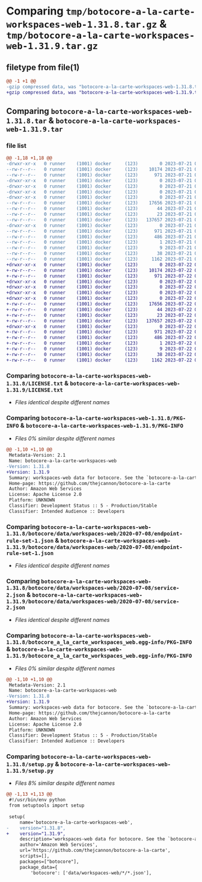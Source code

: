 # Comparing `tmp/botocore-a-la-carte-workspaces-web-1.31.8.tar.gz` & `tmp/botocore-a-la-carte-workspaces-web-1.31.9.tar.gz`

## filetype from file(1)

```diff
@@ -1 +1 @@
-gzip compressed data, was "botocore-a-la-carte-workspaces-web-1.31.8.tar", last modified: Fri Jul 21 01:22:00 2023, max compression
+gzip compressed data, was "botocore-a-la-carte-workspaces-web-1.31.9.tar", last modified: Sat Jul 22 01:21:00 2023, max compression
```

## Comparing `botocore-a-la-carte-workspaces-web-1.31.8.tar` & `botocore-a-la-carte-workspaces-web-1.31.9.tar`

### file list

```diff
@@ -1,18 +1,18 @@
-drwxr-xr-x   0 runner    (1001) docker     (123)        0 2023-07-21 01:22:00.303632 botocore-a-la-carte-workspaces-web-1.31.8/
--rw-r--r--   0 runner    (1001) docker     (123)    10174 2023-07-21 01:22:00.000000 botocore-a-la-carte-workspaces-web-1.31.8/LICENSE.txt
--rw-r--r--   0 runner    (1001) docker     (123)      971 2023-07-21 01:22:00.303632 botocore-a-la-carte-workspaces-web-1.31.8/PKG-INFO
-drwxr-xr-x   0 runner    (1001) docker     (123)        0 2023-07-21 01:22:00.303632 botocore-a-la-carte-workspaces-web-1.31.8/botocore/
-drwxr-xr-x   0 runner    (1001) docker     (123)        0 2023-07-21 01:22:00.303632 botocore-a-la-carte-workspaces-web-1.31.8/botocore/data/
-drwxr-xr-x   0 runner    (1001) docker     (123)        0 2023-07-21 01:22:00.303632 botocore-a-la-carte-workspaces-web-1.31.8/botocore/data/workspaces-web/
-drwxr-xr-x   0 runner    (1001) docker     (123)        0 2023-07-21 01:22:00.303632 botocore-a-la-carte-workspaces-web-1.31.8/botocore/data/workspaces-web/2020-07-08/
--rw-r--r--   0 runner    (1001) docker     (123)    17656 2023-07-21 01:21:06.000000 botocore-a-la-carte-workspaces-web-1.31.8/botocore/data/workspaces-web/2020-07-08/endpoint-rule-set-1.json
--rw-r--r--   0 runner    (1001) docker     (123)       44 2023-07-21 01:21:06.000000 botocore-a-la-carte-workspaces-web-1.31.8/botocore/data/workspaces-web/2020-07-08/examples-1.json
--rw-r--r--   0 runner    (1001) docker     (123)       23 2023-07-21 01:21:06.000000 botocore-a-la-carte-workspaces-web-1.31.8/botocore/data/workspaces-web/2020-07-08/paginators-1.json
--rw-r--r--   0 runner    (1001) docker     (123)   137657 2023-07-21 01:21:06.000000 botocore-a-la-carte-workspaces-web-1.31.8/botocore/data/workspaces-web/2020-07-08/service-2.json
-drwxr-xr-x   0 runner    (1001) docker     (123)        0 2023-07-21 01:22:00.303632 botocore-a-la-carte-workspaces-web-1.31.8/botocore_a_la_carte_workspaces_web.egg-info/
--rw-r--r--   0 runner    (1001) docker     (123)      971 2023-07-21 01:22:00.000000 botocore-a-la-carte-workspaces-web-1.31.8/botocore_a_la_carte_workspaces_web.egg-info/PKG-INFO
--rw-r--r--   0 runner    (1001) docker     (123)      486 2023-07-21 01:22:00.000000 botocore-a-la-carte-workspaces-web-1.31.8/botocore_a_la_carte_workspaces_web.egg-info/SOURCES.txt
--rw-r--r--   0 runner    (1001) docker     (123)        1 2023-07-21 01:22:00.000000 botocore-a-la-carte-workspaces-web-1.31.8/botocore_a_la_carte_workspaces_web.egg-info/dependency_links.txt
--rw-r--r--   0 runner    (1001) docker     (123)        9 2023-07-21 01:22:00.000000 botocore-a-la-carte-workspaces-web-1.31.8/botocore_a_la_carte_workspaces_web.egg-info/top_level.txt
--rw-r--r--   0 runner    (1001) docker     (123)       38 2023-07-21 01:22:00.303632 botocore-a-la-carte-workspaces-web-1.31.8/setup.cfg
--rw-r--r--   0 runner    (1001) docker     (123)     1162 2023-07-21 01:22:00.000000 botocore-a-la-carte-workspaces-web-1.31.8/setup.py
+drwxr-xr-x   0 runner    (1001) docker     (123)        0 2023-07-22 01:21:00.781467 botocore-a-la-carte-workspaces-web-1.31.9/
+-rw-r--r--   0 runner    (1001) docker     (123)    10174 2023-07-22 01:21:00.000000 botocore-a-la-carte-workspaces-web-1.31.9/LICENSE.txt
+-rw-r--r--   0 runner    (1001) docker     (123)      971 2023-07-22 01:21:00.781467 botocore-a-la-carte-workspaces-web-1.31.9/PKG-INFO
+drwxr-xr-x   0 runner    (1001) docker     (123)        0 2023-07-22 01:21:00.781467 botocore-a-la-carte-workspaces-web-1.31.9/botocore/
+drwxr-xr-x   0 runner    (1001) docker     (123)        0 2023-07-22 01:21:00.781467 botocore-a-la-carte-workspaces-web-1.31.9/botocore/data/
+drwxr-xr-x   0 runner    (1001) docker     (123)        0 2023-07-22 01:21:00.781467 botocore-a-la-carte-workspaces-web-1.31.9/botocore/data/workspaces-web/
+drwxr-xr-x   0 runner    (1001) docker     (123)        0 2023-07-22 01:21:00.781467 botocore-a-la-carte-workspaces-web-1.31.9/botocore/data/workspaces-web/2020-07-08/
+-rw-r--r--   0 runner    (1001) docker     (123)    17656 2023-07-22 01:20:09.000000 botocore-a-la-carte-workspaces-web-1.31.9/botocore/data/workspaces-web/2020-07-08/endpoint-rule-set-1.json
+-rw-r--r--   0 runner    (1001) docker     (123)       44 2023-07-22 01:20:09.000000 botocore-a-la-carte-workspaces-web-1.31.9/botocore/data/workspaces-web/2020-07-08/examples-1.json
+-rw-r--r--   0 runner    (1001) docker     (123)       23 2023-07-22 01:20:09.000000 botocore-a-la-carte-workspaces-web-1.31.9/botocore/data/workspaces-web/2020-07-08/paginators-1.json
+-rw-r--r--   0 runner    (1001) docker     (123)   137657 2023-07-22 01:20:09.000000 botocore-a-la-carte-workspaces-web-1.31.9/botocore/data/workspaces-web/2020-07-08/service-2.json
+drwxr-xr-x   0 runner    (1001) docker     (123)        0 2023-07-22 01:21:00.781467 botocore-a-la-carte-workspaces-web-1.31.9/botocore_a_la_carte_workspaces_web.egg-info/
+-rw-r--r--   0 runner    (1001) docker     (123)      971 2023-07-22 01:21:00.000000 botocore-a-la-carte-workspaces-web-1.31.9/botocore_a_la_carte_workspaces_web.egg-info/PKG-INFO
+-rw-r--r--   0 runner    (1001) docker     (123)      486 2023-07-22 01:21:00.000000 botocore-a-la-carte-workspaces-web-1.31.9/botocore_a_la_carte_workspaces_web.egg-info/SOURCES.txt
+-rw-r--r--   0 runner    (1001) docker     (123)        1 2023-07-22 01:21:00.000000 botocore-a-la-carte-workspaces-web-1.31.9/botocore_a_la_carte_workspaces_web.egg-info/dependency_links.txt
+-rw-r--r--   0 runner    (1001) docker     (123)        9 2023-07-22 01:21:00.000000 botocore-a-la-carte-workspaces-web-1.31.9/botocore_a_la_carte_workspaces_web.egg-info/top_level.txt
+-rw-r--r--   0 runner    (1001) docker     (123)       38 2023-07-22 01:21:00.781467 botocore-a-la-carte-workspaces-web-1.31.9/setup.cfg
+-rw-r--r--   0 runner    (1001) docker     (123)     1162 2023-07-22 01:21:00.000000 botocore-a-la-carte-workspaces-web-1.31.9/setup.py
```

### Comparing `botocore-a-la-carte-workspaces-web-1.31.8/LICENSE.txt` & `botocore-a-la-carte-workspaces-web-1.31.9/LICENSE.txt`

 * *Files identical despite different names*

### Comparing `botocore-a-la-carte-workspaces-web-1.31.8/PKG-INFO` & `botocore-a-la-carte-workspaces-web-1.31.9/PKG-INFO`

 * *Files 0% similar despite different names*

```diff
@@ -1,10 +1,10 @@
 Metadata-Version: 2.1
 Name: botocore-a-la-carte-workspaces-web
-Version: 1.31.8
+Version: 1.31.9
 Summary: workspaces-web data for botocore. See the `botocore-a-la-carte` package for more info.
 Home-page: https://github.com/thejcannon/botocore-a-la-carte
 Author: Amazon Web Services
 License: Apache License 2.0
 Platform: UNKNOWN
 Classifier: Development Status :: 5 - Production/Stable
 Classifier: Intended Audience :: Developers
```

### Comparing `botocore-a-la-carte-workspaces-web-1.31.8/botocore/data/workspaces-web/2020-07-08/endpoint-rule-set-1.json` & `botocore-a-la-carte-workspaces-web-1.31.9/botocore/data/workspaces-web/2020-07-08/endpoint-rule-set-1.json`

 * *Files identical despite different names*

### Comparing `botocore-a-la-carte-workspaces-web-1.31.8/botocore/data/workspaces-web/2020-07-08/service-2.json` & `botocore-a-la-carte-workspaces-web-1.31.9/botocore/data/workspaces-web/2020-07-08/service-2.json`

 * *Files identical despite different names*

### Comparing `botocore-a-la-carte-workspaces-web-1.31.8/botocore_a_la_carte_workspaces_web.egg-info/PKG-INFO` & `botocore-a-la-carte-workspaces-web-1.31.9/botocore_a_la_carte_workspaces_web.egg-info/PKG-INFO`

 * *Files 0% similar despite different names*

```diff
@@ -1,10 +1,10 @@
 Metadata-Version: 2.1
 Name: botocore-a-la-carte-workspaces-web
-Version: 1.31.8
+Version: 1.31.9
 Summary: workspaces-web data for botocore. See the `botocore-a-la-carte` package for more info.
 Home-page: https://github.com/thejcannon/botocore-a-la-carte
 Author: Amazon Web Services
 License: Apache License 2.0
 Platform: UNKNOWN
 Classifier: Development Status :: 5 - Production/Stable
 Classifier: Intended Audience :: Developers
```

### Comparing `botocore-a-la-carte-workspaces-web-1.31.8/setup.py` & `botocore-a-la-carte-workspaces-web-1.31.9/setup.py`

 * *Files 8% similar despite different names*

```diff
@@ -1,13 +1,13 @@
 #!/usr/bin/env python
 from setuptools import setup
 
 setup(
     name='botocore-a-la-carte-workspaces-web',
-    version="1.31.8",
+    version="1.31.9",
     description='workspaces-web data for botocore. See the `botocore-a-la-carte` package for more info.',
     author='Amazon Web Services',
     url='https://github.com/thejcannon/botocore-a-la-carte',
     scripts=[],
     packages=["botocore"],
     package_data={
         'botocore': ['data/workspaces-web/*/*.json'],
```

